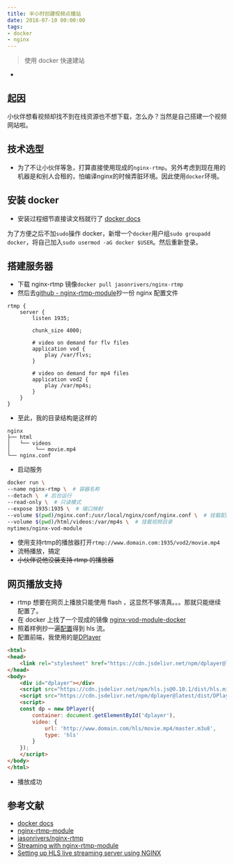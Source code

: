 ```yaml
---
title: 半小时创建视频点播站
date: 2018-07-10 00:00:00
tags:
- docker
- nginx
---
```


> 使用 docker 快速建站
+ <!--more-->

## 起因

小伙伴想看视频却找不到在线资源也不想下载，怎么办？当然是自己搭建一个视频网站啦。

## 技术选型

- 为了不让小伙伴等急，打算直接使用现成的`nginx-rtmp`。另外考虑到现在用的机器是和别人合租的，怕编译nginx的时候弄脏环境。因此使用`docker`环境。

## 安装 docker

- 安装过程细节直接读文档就行了 [docker docs](https://docs.docker.com/install/)

为了方便之后不加`sudo`操作 docker，新增一个`docker`用户组`sudo groupadd docker`，将自己加入`sudo usermod -aG docker $USER`。然后重新登录。

## 搭建服务器

- 下载 nginx-rtmp 镜像`docker pull jasonrivers/nginx-rtmp`
- 然后去[github - nginx-rtmp-module](https://github.com/arut/nginx-rtmp-module)抄一份 nginx 配置文件
```nginx
rtmp {
    server {
        listen 1935;

        chunk_size 4000;

        # video on demand for flv files
        application vod {
            play /var/flvs;
        }

        # video on demand for mp4 files
        application vod2 {
            play /var/mp4s;
        }
    }
}
```

- 至此，我的目录结构是这样的
```
nginx
├── html
│   └── videos
│        └── movie.mp4
└── nginx.conf
```

- 启动服务
```bash
docker run \
--name nginx-rtmp \  # 容器名称
--detach \  # 后台运行
--read-only \  # 只读模式
--expose 1935:1935 \  # 端口映射
--volume $(pwd)/nginx.conf:/usr/local/nginx/conf/nginx.conf \  # 挂载配置文件
--volume $(pwd)/html/videos:/var/mp4s \  # 挂载视频目录
nytimes/nginx-vod-module
```

- 使用支持rtmp的播放器打开`rtmp://www.domain.com:1935/vod2/movie.mp4 `
- 流畅播放，搞定
- ~~小伙伴说他没装支持 rtmp 的播放器~~

## 网页播放支持

- rtmp 想要在网页上播放只能使用 flash ，这显然不够清真。。。那就只能继续配置了。
- 在 docker 上找了一个现成的镜像 [nginx-vod-module-docker](https://github.com/NYTimes/nginx-vod-module-docker)
- 照着样例抄一遍[配置](https://github.com/NYTimes/nginx-vod-module-docker/blob/master/examples/nginx.conf)得到 hls 流。
- 配置前端，我使用的是[DPlayer](https://github.com/MoePlayer/DPlayer)
```html
<html>
<head>
    <link rel="stylesheet" href="https://cdn.jsdelivr.net/npm/dplayer@latest/dist/DPlayer.min.css">
</head>
<body>
    <div id="dplayer"></div>
    <script src="https://cdn.jsdelivr.net/npm/hls.js@0.10.1/dist/hls.min.js"></script>
    <script src="https://cdn.jsdelivr.net/npm/dplayer@latest/dist/DPlayer.min.js"></script>
    <script>
    const dp = new DPlayer({
        container: document.getElementById('dplayer'),
        video: {
            url: 'http://www.domain.com/hls/movie.mp4/master.m3u8',
            type: 'hls'
        }
    });
    </script>
</body>
</html>
```

- 播放成功

## 参考文献

- [docker docs](https://docs.docker.com/)
- [nginx-rtmp-module](https://github.com/arut/nginx-rtmp-module/)
- [jasonrivers/nginx-rtmp](https://hub.docker.com/r/jasonrivers/nginx-rtmp/)
- [Streaming with nginx-rtmp-module](http://nginx-rtmp.blogspot.com/)
- [Setting up HLS live streaming server using NGINX](https://docs.peer5.com/guides/setting-up-hls-live-streaming-server-using-nginx/)